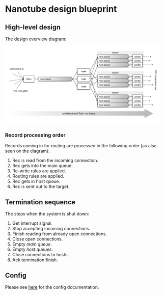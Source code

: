 # Nanotube design blueprint

## High-level design

The design overview diagram:

![design](design.svg)


### Record processing order

Records coming in for routing are processed in the following order (as also seen on the diagram):

1. Rec is read from the incoming connection.
2. Rec gets into the main queue.
3. Re-write rules are applied.
4. Routing rules are applied.
5. Rec gets in host queue.
6. Rec is sent out to the target.

## Termination sequence

The steps when the system is shut down:

1. Get interrupt signal.
2. Stop accepting incoming connections.
3. Finish reading from already open connections.
4. Close open connections.
5. Empty *main queue*.
6. Empty *host queues*.
7. Close connections to hosts.
8. Ack termination finish.

## Config

Please see [here](config/README.md) for the config documentation.
